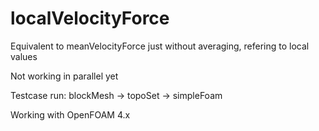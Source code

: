# localVelocityForce
Equivalent to meanVelocityForce just without averaging, refering to local values

Not working in parallel yet

Testcase run:
blockMesh -> topoSet -> simpleFoam

Working with OpenFOAM 4.x


